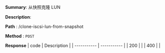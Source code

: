 **Summary**: 从快照克隆 LUN

**Description**:

**Path** : /clone-iscsi-lun-from-snapshot

**Method** : `POST`

**Response**
| code      | Description |
| ----------- | ----------- |
|  200   |       |
|  400   |       |

